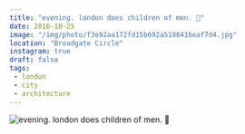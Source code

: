 ```yaml
---
title: "evening. london does children of men. 📰"
date: 2016-10-25
image: "/img/photo/f3e92aa172fd15b692a5198416eaf7d4.jpg"
location: "Broadgate Circle"
instagram: true
draft: false
tags:
 - london
 - city
 - architecture
---
```


![evening. london does children of men. 📰](/img/photo/f3e92aa172fd15b692a5198416eaf7d4.jpg)
